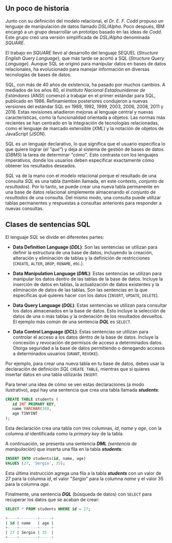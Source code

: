## Un poco de historia

Junto con su definición del modelo relacional, el _Dr. E. F. Codd_ propuso un lenguaje de manipulación de datos llamado _DSL/Alpha_. Poco después, IBM encargó a un grupo desarrollar un prototipo basado en las ideas de _Codd_. Este grupo creó una versión simplificada de _DSL/Alpha_ denominada _SQUARE_.

El trabajo en _SQUARE_ llevó al desarrollo del lenguaje SEQUEL (_Structure English Query Language_), que más tarde se acortó a SQL (_Structure Query Language_). Aunque SQL se originó para manipular datos en bases de datos relacionales, ha evolucionado para manejar información en diversas tecnologías de bases de datos.

SQL, con más de 40 años de existencia, ha pasado por muchos cambios. A mediados de los años 80, el _Instituto Nacional Estadounidense de Estándares_ (ANSI) comenzó a trabajar en el primer estándar para SQL, publicado en 1986. Refinamientos posteriores condujeron a nuevas versiones del estándar SQL en 1989, 1992, 1999, 2003, 2006, 2008, 2011 y 2016. Estas revisiones añadieron mejoras al lenguaje central y nuevas características, como la funcionalidad orientada a objetos. Las normas más recientes se han centrado en la integración de tecnologías relacionadas, como el lenguaje de marcado extensible (_XML_) y la notación de objetos de JavaScript (_JSON_).

SQL es un lenguaje declarativo, lo que significa que el usuario especifica lo que quiere lograr (_el "qué"_) y deja al sistema de gestión de bases de datos (_DBMS_) la tarea de determinar _"cómo"_. Esto contrasta con los lenguajes imperativos, donde los usuarios deben especificar exactamente cómo obtener los resultados deseados.

_SQL_ va de la mano con el modelo relacional porque el resultado de una consulta _SQL_ es una tabla (también llamada, en este contexto, _conjunto de resultados_). Por lo tanto, se puede crear una nueva tabla permanente en una base de datos relacional simplemente almacenando el _conjunto de resultados_ de una consulta. Del mismo modo, una consulta puede utilizar tablas permanentes y respuestas a consultas anteriores para responder a nuevas consultas.

## Clases de sentencias SQL

El lenguaje _SQL_ se divide en diferentes partes:

- **Data Definition Language (_DDL_)**: Son las sentencias se utilizan para definir la estructura de una base de datos, incluyendo la creación, alteración y eliminación de tablas y la definición de restricciones (`CREATE`, `ALTER`, `DROP`, `RENAME`, etc.).
    

- **Data Manipulation Language (_DML_)**: Estas sentencias se utilizan para manipular los datos dentro de las tablas de la base de datos. Incluye la inserción de datos en tablas, la actualización de datos existentes y la eliminación de datos de las tablas. Son las sentencias en la que especificas qué quieres hacer con los datos (`INSERT`, `UPDATE`, `DELETE`).
    

- **Data Query Language (_DQL_)**: Estas sentencias se utilizan para consultar los datos almacenados en la base de datos. Esto incluye la selección de datos de una o más tablas y la ordenación de los resultados devueltos. El ejemplo más común de una sentencia **_DQL_** es `SELECT`.
    

- **Data Control Language (_DCL_)**: Estas sentencias se utilizan para controlar el acceso a los datos dentro de la base de datos. Incluye la concesión y revocación de permisos de acceso a determinados datos. Otorga seguridad a la base de datos permitiendo o denegando accesos a determinados usuarios (`GRANT`, `REVOKE`).
    

Por ejemplo, para crear una nueva tabla en tu base de datos, debes usar la declaración de definición _SQL_ `CREATE TABLE`, mientras que si quieres insertar datos en una tabla utilizarás `INSERT`.

Para tener una idea de cómo se ven estas declaraciones (a modo ilustrativo), aquí hay una sentencia que crea una tabla llamada **_students_**:

```sql
CREATE TABLE students (
   id INT PRIMARY KEY,
   name VARCHAR(30),
   age TINYINT
);
```

Esta declaración crea una tabla con tres columnas, _id_, _name_ y _age_, con la columna _id_ identificada como la _primary key_ de la tabla.

A continuación, se presenta una sentencia **_DML_** _(sentencia de manipulación)_ que inserta una fila en la tabla **_students_**:

```sql
INSERT INTO students(id, name, age)
VALUES (27, 'Sergio', 35);
```

Esta última instrucción agrega una fila a la tabla **_students_** con un valor de 27 para la columna _id_, el valor "_Sergio_" para la columna _name_ y el valor 35 para la columna _age_.

Finalmente, una sentencia **_DQL_** (búsqueda de datos) con `SELECT` para recuperar los datos que se acaban de crear:

```sql
SELECT * FROM students WHERE id = 27;

+----+--------+-----+
| id | name   | age |
+----+--------+-----+
| 27 | Sergio | 35  |
+----+--------+-----+
```

